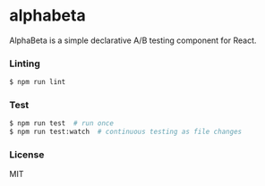 # alphabeta

AlphaBeta is a simple declarative A/B testing component for React.

### Linting
```bash
$ npm run lint
```

### Test
```bash
$ npm run test  # run once
$ npm run test:watch  # continuous testing as file changes
```

### License

MIT

